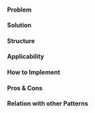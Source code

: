 #### Problem
#### Solution
#### Structure
#### Applicability
#### How to Implement
#### Pros & Cons
#### Relation with other Patterns